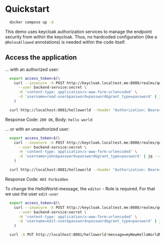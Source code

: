 # Quickstart

```bash
  docker compose up -d
```

This demo uses keycloak authorization services to manage the endpoint security from within the keycloak. Thus, no hardcoded configuration (like a `@RolesAllowed` annotations) is needed within the code itself.

## Access the application

... with an authorized user:

```bash
  export access_token=$(\
    curl --insecure -X POST http://keycloak.localtest.me:8080/realms/quarkus/protocol/openid-connect/token \
      --user backend-service:secret \
      -H 'content-type: application/x-www-form-urlencoded' \
      -d 'username=read-user&password=password&grant_type=password' | jq --raw-output '.access_token' \
    )

  curl http://localhost:8081/helloworld --header "Authorization: Bearer $access_token"
```

Response Code: `200 OK`, Body: `hello world`

... or with an unauthorized user:

```bash
  export access_token=$(\
    curl --insecure -X POST http://keycloak.localtest.me:8080/realms/quarkus/protocol/openid-connect/token \
      --user backend-service:secret \
      -H 'content-type: application/x-www-form-urlencoded' \
      -d 'username=john&password=password&grant_type=password' | jq --raw-output '.access_token' \
    )

  curl http://localhost:8081/helloworld --header "Authorization: Bearer $access_token" -v
```

Response Code: `403 Forbidden`

To change the HelloWorld-message, the `editor` - Role is required. For that we use the user `edit-user`

```bash
  export access_token=$(\
    curl --insecure -X POST http://keycloak.localtest.me:8080/realms/quarkus/protocol/openid-connect/token \
      --user backend-service:secret \
      -H 'content-type: application/x-www-form-urlencoded' \
      -d 'username=edit-user&password=password&grant_type=password' | jq --raw-output '.access_token' \
    )

  curl -X PUT http://localhost:8081/helloworld?message=myNewHelloWorldMessage --header "Authorization: Bearer $access_token"
```
